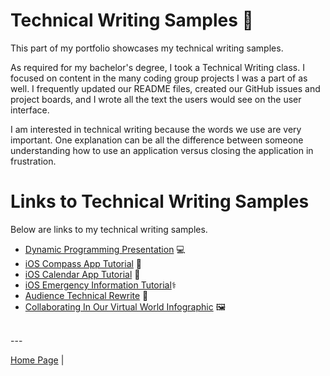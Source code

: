 # Technical Writing Samples 📝

This part of my portfolio showcases my technical writing samples.

As required for my bachelor's degree, I took a Technical Writing class. I focused on content in the many coding group projects I was a part of as well. I frequently updated our README files, created our GitHub issues and project boards, and I wrote all the text the users would see on the user interface.

I am interested in technical writing because the words we use are very important. One explanation can be all the difference between someone understanding how to use an application versus closing the application in frustration.

# Links to Technical Writing Samples

Below are links to my technical writing samples.

- [Dynamic Programming Presentation](./dynamic-programming-presentation.md) 💻
- [iOS Compass App Tutorial](./ios-compass-app-tutorial.md) 🧭
- [iOS Calendar App Tutorial](./ios-calendar-app-tutorial.md) 📆
- [iOS Emergency Information Tutorial](./ios-emergency-information-tutorial.md)⚕️
- [Audience Technical Rewrite](./audience-technical-rewrite.md) 📄
- [Collaborating In Our Virtual World Infographic](collaborating-in-our-virtual-world-infographic.md) 🖼️

<br> ---

[Home Page](../README.md) |

